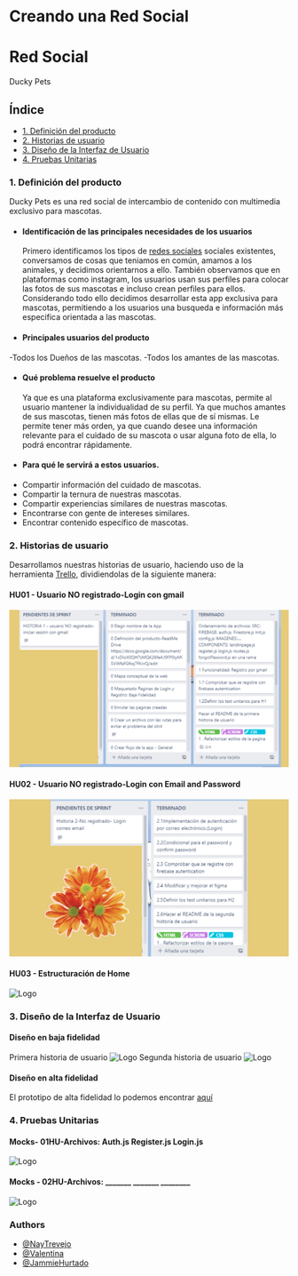 # Creando una Red Social

# Red Social

Ducky Pets
## Índice
* [1. Definición del producto](#1-Definición-del-producto)
* [2. Historias de usuario](#2-Historias-de-usuario)
* [3. Diseño de la Interfaz de Usuario](#3-Diseño-de-la-Interfaz-de-Usuario)
* [4. Pruebas Unitarias](#4-Pruebas-Unitarias)
### 1. Definición del producto
 Ducky Pets es una red social de intercambio de contenido con multimedia exclusivo para mascotas.
* #### Identificación de las principales necesidades de los usuarios
  Primero identificamos los tipos de [redes sociales](https://blog.hootsuite.com/es/8-tipos-de-redes-sociales/) sociales existentes, conversamos de cosas que teniamos en común, amamos a los animales, y decidimos orientarnos a ello. También observamos que en plataformas como instagram, los usuarios usan sus perfiles para colocar las fotos de sus mascotas e incluso crean perfiles para ellos. Considerando todo ello decidimos desarrollar esta app exclusiva para mascotas, permitiendo a los usuarios una busqueda e información más especifica orientada a las mascotas.
* #### Principales usuarios del producto
 -Todos los Dueños de las mascotas.
 -Todos los amantes de las mascotas.
* #### Qué problema resuelve el producto
  Ya que es una plataforma exclusivamente para mascotas, permite al usuario mantener la individualidad de su perfil.
  Ya que muchos amantes de sus mascotas, tienen más fotos de ellas que de sí mismas. Le permite tener más orden, ya que cuando desee una información relevante para el cuidado de su mascota o usar alguna foto de ella, lo podrá encontrar rápidamente.

* #### Para qué le servirá a estos usuarios.
- Compartir información del cuidado de mascotas.
 - Compartir la ternura de nuestras mascotas.
 - Compartir experiencias similares de nuestras mascotas.
 - Encontrarse con gente de intereses similares.
 - Encontrar contenido específico de mascotas.
### 2. Historias de usuario

Desarrollamos nuestras historias de usuario, haciendo uso de la herramienta [Trello](https://trello.com/invite/b/n8GPm7qR/ecaeff9b3c34b8dbc2ed03404000b468/ducky-pets), dividiendolas de la siguiente manera:
#### HU01 - Usuario NO registrado-Login con gmail
![Historia de usuario 01](./src/imagenes/hu01.png)
#### HU02 - Usuario NO registrado-Login con Email and Password
![Historia de usuario 02](./src/imagenes/hu02.png)
#### HU03 - Estructuración de Home
![Logo](https://dev-to-uploads.s3.amazonaws.com/uploads/articles/th5xamgrr6se0x5ro4g6.png)

### 3. Diseño de la Interfaz de Usuario
#### Diseño en baja fidelidad
Primera historia de usuario
![Logo](https://dev-to-uploads.s3.amazonaws.com/uploads/articles/th5xamgrr6se0x5ro4g6.png)
Segunda historia de usuario
![Logo](https://dev-to-uploads.s3.amazonaws.com/uploads/articles/th5xamgrr6se0x5ro4g6.png)
#### Diseño en alta fidelidad
El prototipo de alta fidelidad lo podemos encontrar [aquí](https://dev-to-uploads.s3.amazonaws.com/uploads/articles/th5xamgrr6se0x5ro4g6.png)

### 4. Pruebas Unitarias

#### Mocks- 01HU-Archivos: Auth.js Register.js Login.js
![Logo](https://dev-to-uploads.s3.amazonaws.com/uploads/articles/th5xamgrr6se0x5ro4g6.png)
#### Mocks - 02HU-Archivos: _______ _______ ________
![Logo](https://dev-to-uploads.s3.amazonaws.com/uploads/articles/th5xamgrr6se0x5ro4g6.png)

### Authors

- [@NayTrevejo](https://github.com/Sharksumi/LIM017-social-network.git)
- [@Valentina](https://github.com/minifemtovalen/LIM017-social-network.git)
- [@JammieHurtado](https://github.com/Emmigumi/LIM017-social-network.git)



